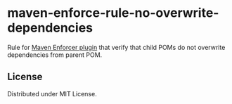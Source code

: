 # maven-enforce-rule-no-overwrite-dependencies

Rule for [Maven Enforcer plugin](https://maven.apache.org/enforcer/enforcer-rules/) that verify that child POMs do
not overwrite dependencies from parent POM.

## License

Distributed under MIT License.
